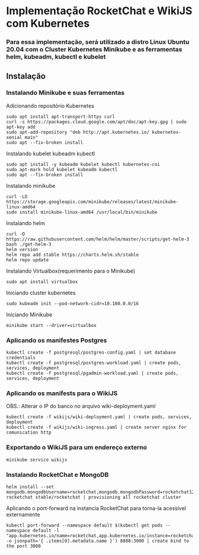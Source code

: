 # Implementação RocketChat e WikiJS com Kubernetes
### Para essa implementação, será utilizado a distro Linux Ubuntu 20.04 com o Cluster Kubernetes Minikube e as ferramentas helm, kubeadm, kubectl e kubelet

## Instalação 

### Instalando Minikube e suas ferramentas

Adicionando repositório Kubernetes
```shell
sudo apt install apt-transport-https curl
curl -s https://packages.cloud.google.com/apt/doc/apt-key.gpg | sudo apt-key add
sudo apt-add-repository "deb http://apt.kubernetes.io/ kubernetes-xenial main"
sudo apt --fix-broken install
```

Instalando kubelet kubeadm kubectl
```shell
sudo apt install -y kubeadm kubelet kubectl kubernetes-cni
sudo apt-mark hold kubelet kubeadm kubectl
sudo apt --fix-broken install
```
Instalando minikube
```shell
curl -LO https://storage.googleapis.com/minikube/releases/latest/minikube-linux-amd64
sudo install minikube-linux-amd64 /usr/local/bin/minikube
```

Instalando helm
```shell
curl -O https://raw.githubusercontent.com/helm/helm/master/scripts/get-helm-3
bash ./get-helm-3
helm version
helm repo add stable https://charts.helm.sh/stable
helm repo update
```

Instalando Virtualbox(requerimento para o Minikube)
```shell
sudo apt install virtualbox
```

Iniciando cluster kubernetes
```shell
sudo kubeadm init --pod-network-cidr=10.100.0.0/16
```

Iniciando Minikube
```shell
minikube start --driver=virtualbox
```

### Aplicando os manifestes Postgres
```shell
kubectl create -f postgresql/postgres-config.yaml | set database credentials
kubectl create -f postgresql/postgres-workload.yaml | create pods, services, deployment
kubectl create -f postgresql/pgadmin-workload.yaml | create pods, services, deployment
```

### Aplicando os manifests para o WikiJS
OBS.: Alterar o IP do banco no arquivo wiki-deployment.yaml
```shell
kubectl create -f wikijs/wiki-deployment.yaml | create pods, services, deployment
kubectl create -f wikijs/wiki-ingress.yaml | create server nginx for comunication http
```

### Exportando o WikiJS para um endereço externo
```shell
minikube service wikijs
```

### Instalando RocketChat e MongoDB
```shell
helm install --set mongodb.mongodbUsername=rocketchat,mongodb.mongodbPassword=rocketchat123,mongodb.mongodbDatabase=rocketchat,mongodb.mongodbRootPassword=root rocketchat stable/rocketchat | provisioning all rocketchat cluster
```

Aplicando o port-forward na instancia RocketChat para torna-la acessível externamente
```shell
kubectl port-forward --namespace default $(kubectl get pods --namespace default -l "app.kubernetes.io/name=rocketchat,app.kubernetes.io/instance=rocketchat" -o jsonpath='{ .items[0].metadata.name }') 8888:3000 | create bind to the port 3000
```
